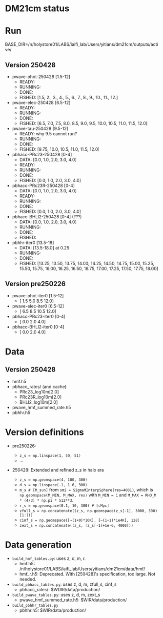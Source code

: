 # DM21cm status

# Run
BASE_DIR=/n/holystore01/LABS/iaifi_lab/Users/yitians/dm21cm/outputs/active/

## Version 250428
- pwave-phot-250428 [1.5-12]
    - READY:
    - RUNNING:
    - DONE:
    - FISHED: [1.5, 2., 3., 4., 5., 6., 7., 8., 9., 10., 11., 12.]
- pwave-elec-250428 [6.5-12]
    - READY:
    - RUNNING:
    - DONE:
    - FISHED: [6.5, 7.0, 7.5, 8.0, 8.5, 9.0, 9.5, 10.0, 10.5, 11.0, 11.5, 12.0]
- pwave-tau-250428 [9.5-12]
    - READY: why 9.5 cannot run?
    - RUNNING:
    - DONE:
    - FISHED: [9.75, 10.0, 10.5, 11.0, 11.5, 12.0]
- pbhacc-PRc23-250428 [0-4]
    - DATA: [0.0, 1.0, 2.0, 3.0, 4.0]
    - READY:
    - RUNNING:
    - DONE:
    - FISHED: [0.0, 1.0, 2.0, 3.0, 4.0]
- pbhacc-PRc23R-250428 [0-4]
    - DATA: [0.0, 1.0, 2.0, 3.0, 4.0]
    - READY:
    - RUNNING:
    - DONE:
    - FISHED: [0.0, 1.0, 2.0, 3.0, 4.0]
- pbhacc-BHLl2-250428 [0-4] (???)
    - DATA:   [0.0, 1.0, 2.0, 3.0, 4.0]
    - RUNNING:
    - DONE:
    - FISHED:
- pbhhr-iter0 [13.5-18]
    - DATA:    [13.5-18.0] at 0.25
    - RUNNING: 
    - DONE:
    - FISHED: [13.25, 13.50, 13.75, 14.00, 14.25, 14.50, 14.75, 15.00, 15.25, 15.50, 15.75, 16.00, 16.25, 16.50, 16.75, 17.00, 17.25, 17.50, 17.75, 18.00]

## Version pre250226
- pwave-phot-iter0 [1.5-12]
    - [ 1.5  5.0  8.5 12.0]
- pwave-elec-iter0 [6.5-12]
    - [ 6.5  8.5 10.5 12.0]
- pbhacc-PRc23-iter0 [0-4]
    - [ 0.0  2.0  4.0]
- pbhacc-BHLl2-iter0 [0-4]
    - [ 0.0  2.0  4.0]

# Data

## Version 250428
- hmf.h5
- pbhacc_rates/ (and cache)
    - PRc23_log10m[2.0]
    - PRc23R_log10m[2.0]
    - BHLl2_log10m[2.0]
- pwave_hmf_summed_rate.h5
- pbhhr.h5

# Version definitions
- pre250226:
    - `z_s = np.linspace(1, 50, 51)`
    - ...

- 250428: Extended and refined z_s in halo era
    - `z_s = np.geomspace(4, 100, 300)`
    - `d_s = np.linspace(-1, 1.6, 300)`
    - `m_s # [M_sun]` from `smi = SigmaMInterpSphere(res=4001)`, which is `np.geomspace(M_MIN, M_MAX, res)` with `M_MIN = 1` and `M_MAX = RHO_M * (4/3) * np.pi * 512**3`.
    - `r_s = np.geomspace(0.1, 10, 300) # [cMpc]`
    - `zfull_s = np.concatenate((z_s, np.geomspace(z_s[-1], 3000, 300)[1:]))`
    - `cinf_s = np.geomspace([~(1+0)*10K], [~(1+1)*1e4K], 128)`
    - `zext_s = np.concatenate((z_s, [z_s[-1]+1e-6, 4000]))`

# Data generation
- `build_hmf_tables.py`: uses z, d, m, r.
    - hmf.h5: /n/holystore01/LABS/iaifi_lab/Users/yitians/dm21cm/data/hmf/
    - hmf_r.h5: Deprecated. With [250428]'s specification, too large. Not needed.
- `build_pbhacc_tables.py`: uses z, d, m, zfull_s, cinf_s
    - pbhacc_rates/: $WDIR/data/production/
- `build_pwave_tables.py`: uses z, d, m, zext_s
    - pwave_hmf_summed_rate.h5: $WIR/data/production/
- `build_pbhhr_tables.py`
    - pbhhr.h5:  $WIR/data/production/